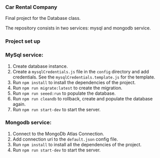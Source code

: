 ### Car Rental Company 

Final project for the Database class.

The repository consists in two services: mysql and mongodb service.

### Project set up

### MySql service:

1. Create database instance.
2. Create a `mysqlCredentials.js` file in the `config` directory and add credentials. See the `mysqlCredentials.template.js` for the template.
3. Run `npm install` to install the dependencies of the project.
4. Run `npm run migrate:latest` to create the migration.
5. Run `npm run seeed:run` to populate the database.
6. Run `npm run cleandb` to rollback, create and populate the database again.
7. Run `npm run start-dev` to start the server.

### Mongodb service:

1. Connect to the MongoDb Atlas Connection.
2. Add connection uri to the `default.json` config file.
3. Run `npm install` to install all the dependencies of the project.
4. Run `npm run start-dev` to start the server.
